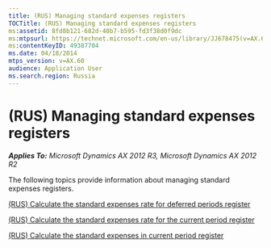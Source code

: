 ```yaml
---
title: (RUS) Managing standard expenses registers
TOCTitle: (RUS) Managing standard expenses registers
ms:assetid: 8fd8b121-682d-40b7-b595-fd3f38d0f9dc
ms:mtpsurl: https://technet.microsoft.com/en-us/library/JJ678475(v=AX.60)
ms:contentKeyID: 49387704
ms.date: 04/18/2014
mtps_version: v=AX.60
audience: Application User
ms.search.region: Russia
---
```


# (RUS) Managing standard expenses registers 


_**Applies To:** Microsoft Dynamics AX 2012 R3, Microsoft Dynamics AX 2012 R2_

The following topics provide information about managing standard expenses registers.

[(RUS) Calculate the standard expenses rate for deferred periods register](rus-calculate-the-standard-expenses-rate-for-deferred-periods-register.md)

[(RUS) Calculate the standard expenses rate for the current period register](rus-calculate-the-standard-expenses-rate-for-the-current-period-register.md)

[(RUS) Calculate the standard expenses in current period register](rus-calculate-the-standard-expenses-in-current-period-register.md)

  



